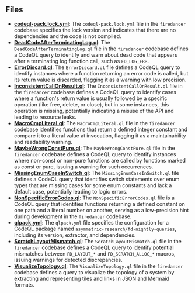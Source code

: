 
## Files
- **[codeql-pack.lock.yml](dev/codeql-pack.lock.yml.driver.md)**: The `codeql-pack.lock.yml` file in the `firedancer` codebase specifies the lock version and indicates that there are no dependencies and the code is not compiled.
- **[DeadCodeAfterTerminatingLog.ql](dev/DeadCodeAfterTerminatingLog.ql.driver.md)**: The `DeadCodeAfterTerminatingLog.ql` file in the `firedancer` codebase defines a CodeQL query to identify and warn about dead code that appears after a terminating log function call, such as `FD_LOG_ERR`.
- **[ErrorDiscard.ql](dev/ErrorDiscard.ql.driver.md)**: The `ErrorDiscard.ql` file defines a CodeQL query to identify instances where a function returning an error code is called, but its return value is discarded, flagging it as a warning with low precision.
- **[InconsistentCallOnResult.ql](dev/InconsistentCallOnResult.ql.driver.md)**: The `InconsistentCallOnResult.ql` file in the `firedancer` codebase defines a CodeQL query to identify cases where a function's return value is usually followed by a specific operation (like free, delete, or close), but in some instances, this operation is missing, potentially indicating a misuse of the API and leading to resource leaks.
- **[MacroCmpLiteral.ql](dev/MacroCmpLiteral.ql.driver.md)**: The `MacroCmpLiteral.ql` file in the `firedancer` codebase identifies functions that return a defined integer constant and compare it to a literal value at invocation, flagging it as a maintainability and readability warning.
- **[MaybeWrongConstPure.ql](dev/MaybeWrongConstPure.ql.driver.md)**: The `MaybeWrongConstPure.ql` file in the `firedancer` codebase defines a CodeQL query to identify instances where non-const or non-pure functions are called by functions marked as const or pure, issuing a warning for such occurrences.
- **[MissingEnumCaseInSwitch.ql](dev/MissingEnumCaseInSwitch.ql.driver.md)**: The `MissingEnumCaseInSwitch.ql` file defines a CodeQL query that identifies switch statements over enum types that are missing cases for some enum constants and lack a default case, potentially leading to logic errors.
- **[NonSpecificErrorCodes.ql](dev/NonSpecificErrorCodes.ql.driver.md)**: The `NonSpecificErrorCodes.ql` file is a CodeQL query that identifies functions returning a defined constant on one path and a literal number on another, serving as a low-precision hint during development in the `firedancer` codebase.
- **[qlpack.yml](dev/qlpack.yml.driver.md)**: The `qlpack.yml` file specifies the configuration for a CodeQL package named `asymmetric-research/fd-nightly-queries`, including its version, extractor, and dependencies.
- **[ScratchLayoutMismatch.ql](dev/ScratchLayoutMismatch.ql.driver.md)**: The `ScratchLayoutMismatch.ql` file in the `firedancer` codebase defines a CodeQL query to identify potential mismatches between `FD_LAYOUT_*` and `FD_SCRATCH_ALLOC_*` macros, issuing warnings for detected discrepancies.
- **[VisualizeTopology.ql](dev/VisualizeTopology.ql.driver.md)**: The `VisualizeTopology.ql` file in the `firedancer` codebase defines a query to visualize the topology of a system by extracting and representing tiles and links in JSON and Mermaid formats.
